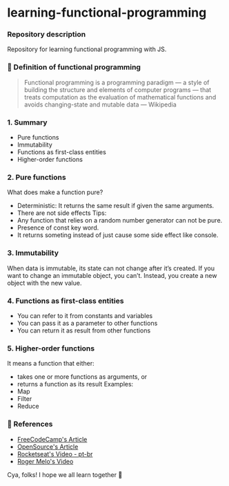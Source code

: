 # learning-functional-programming

### Repository description
Repository for learning functional programming with JS.

### 📘 Definition of functional programming

> Functional programming is a programming paradigm — a style of building the structure and elements of 
> computer programs — that treats computation as the evaluation of mathematical functions and avoids 
> changing-state and mutable data — Wikipedia

### 1. Summary
- Pure functions
- Immutability
- Functions as first-class entities
- Higher-order functions

### 2. Pure functions
What does make a function pure?
- Deterministic: It returns the same result if given the same arguments.
- There are not side effects
Tips:
- Any function that relies on a random number generator can not be pure.
- Presence of const key word.
- It returns someting instead of just cause some side effect like console.

### 3. Immutability
When data is immutable, its state can not change after it’s created. If you want to change an immutable object, you can’t. Instead, you create a new object with the new value.

### 4. Functions as first-class entities
- You can refer to it from constants and variables
- You can pass it as a parameter to other functions
- You can return it as result from other functions

### 5. Higher-order functions
It means a function that either:
- takes one or more functions as arguments, or
- returns a function as its result
Examples:
- Map
- Filter
- Reduce

### 📰 References
- [FreeCodeCamp's Article](https://www.freecodecamp.org/news/functional-programming-principles-in-javascript-1b8fc6c3563f/)
- [OpenSource's Article](https://opensource.com/article/17/6/functional-javascript)
- [Rocketseat's Video - pt-br](https://www.youtube.com/watch?v=rAzHvYnQ8DY)
- [Roger Melo's Video](https://www.youtube.com/watch?v=sbpPBFx8cdw)

Cya, folks! I hope we all learn together 🌟
